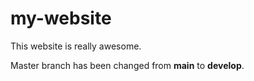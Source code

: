# my-website

This website is really awesome.

Master branch has been changed from **main** to **develop**.